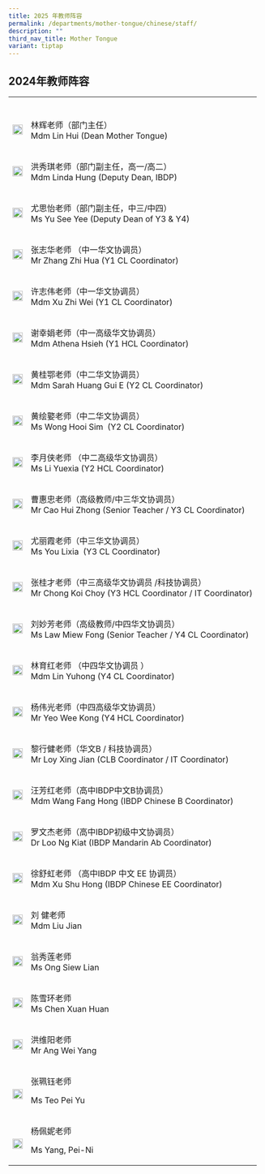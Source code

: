 ```yaml
---
title: 2025 年教师阵容
permalink: /departments/mother-tongue/chinese/staff/
description: ""
third_nav_title: Mother Tongue
variant: tiptap
---
```

<h2>2024年教师阵容</h2>
<table style="minWidth: 50px">
<colgroup>
<col>
<col>
</colgroup>
<tbody>
<tr>
<th rowspan="1" colspan="1">
<p></p>
</th>
<th rowspan="1" colspan="1">
<p></p>
</th>
</tr>
<tr>
<td rowspan="1" colspan="1">
<div class="isomer-image-wrapper">
<img style="width: 100%" height="auto" width="100%" alt="" src="/images/Our%20Departments/Chinese/Lin-Hui-233x300.jpg">
</div>
</td>
<td rowspan="1" colspan="1">
<p>林辉老师（部门主任）
<br>Mdm Lin Hui (Dean Mother Tongue)</p>
</td>
</tr>
<tr>
<td rowspan="1" colspan="1">
<div class="isomer-image-wrapper">
<img style="width: 100%" height="auto" width="100%" alt="" src="/images/Our%20Departments/Chinese/Hung-Hsiu-Chi-233x300.jpg">
</div>
</td>
<td rowspan="1" colspan="1">
<p>洪秀琪老师（部门副主任，高一/高二）
<br>Mdm Linda Hung (Deputy Dean, IBDP)</p>
</td>
</tr>
<tr>
<td rowspan="1" colspan="1">
<div class="isomer-image-wrapper">
<img style="width: 100%" height="auto" width="100%" alt="" src="/images/Our%20Departments/Chinese/YuSeeYee-244x300.jpg">
</div>
</td>
<td rowspan="1" colspan="1">
<p>尤思怡老师（部门副主任，中三/中四）
<br>Ms Yu See Yee (Deputy Dean of Y3 &amp; Y4)</p>
</td>
</tr>
<tr>
<td rowspan="1" colspan="1">
<div class="isomer-image-wrapper">
<img style="width: 100%" height="auto" width="100%" alt="" src="/images/Our%20Departments/Chinese/Zhang-Zhihua-233x300.jpg">
</div>
</td>
<td rowspan="1" colspan="1">
<p>张志华老师 （中一华文协调员）
<br>Mr Zhang Zhi Hua (Y1 CL Coordinator)</p>
</td>
</tr>
<tr>
<td rowspan="1" colspan="1">
<div class="isomer-image-wrapper">
<img style="width: 100%" height="auto" width="100%" alt="" src="/images/Our%20Departments/Chinese/XuZhiWei-227x300.jpg">
</div>
</td>
<td rowspan="1" colspan="1">
<p>许志伟老师（中一华文协调员）
<br>Mdm Xu Zhi Wei (Y1 CL Coordinator)</p>
</td>
</tr>
<tr>
<td rowspan="1" colspan="1">
<div class="isomer-image-wrapper">
<img style="width: 100%" height="auto" width="100%" alt="" src="/images/Our%20Departments/Chinese/Hsieh-Hsing-Chuan-Athena-234x300.jpg">
</div>
</td>
<td rowspan="1" colspan="1">
<p>谢幸娟老师（中一高级华文协调员）
<br>Mdm Athena Hsieh (Y1 HCL Coordinator)</p>
</td>
</tr>
<tr>
<td rowspan="1" colspan="1">
<div class="isomer-image-wrapper">
<img style="width: 100%" height="auto" width="100%" alt="" src="/images/Our%20Departments/Chinese/Huang-Guie-Sarah-233x300.jpg">
</div>
</td>
<td rowspan="1" colspan="1">
<p>黄桂鄂老师（中二华文协调员）
<br>Mdm Sarah Huang Gui E (Y2 CL Coordinator)</p>
</td>
</tr>
<tr>
<td rowspan="1" colspan="1">
<div class="isomer-image-wrapper">
<img style="width: 100%" height="auto" width="100%" alt="" src="/images/Our%20Departments/Chinese/Ms_Wong_Hooi_Sim.png">
</div>
</td>
<td rowspan="1" colspan="1">
<p>黄绘嬜老师（中二华文协调员）
<br>Ms Wong Hooi Sim&nbsp; (Y2 CL Coordinator)</p>
</td>
</tr>
<tr>
<td rowspan="1" colspan="1">
<div class="isomer-image-wrapper">
<img style="width: 100%" height="auto" width="100%" alt="" src="/images/Our%20Departments/Chinese/Li-YueXia.jpg">
</div>
</td>
<td rowspan="1" colspan="1">
<p>李月侠老师 （中二高级华文协调员）
<br>Ms Li Yuexia (Y2 HCL Coordinator)</p>
</td>
</tr>
<tr>
<td rowspan="1" colspan="1">
<div class="isomer-image-wrapper">
<img style="width: 100%" height="auto" width="100%" alt="" src="/images/Our%20Departments/Chinese/Cao-Hui-Zhong-234x300.jpg">
</div>
</td>
<td rowspan="1" colspan="1">
<p>曹惠忠老师（高级教师/中三华文协调员）
<br>Mr Cao Hui Zhong (Senior Teacher / Y3 CL Coordinator)</p>
</td>
</tr>
<tr>
<td rowspan="1" colspan="1">
<div class="isomer-image-wrapper">
<img style="width: 100%" height="auto" width="100%" alt="" src="/images/Our%20Departments/Chinese/You-Lixia-227x300.jpg">
</div>
</td>
<td rowspan="1" colspan="1">
<p>尤丽霞老师（中三华文协调员）
<br>Ms You Lixia&nbsp; (Y3 CL Coordinator)</p>
</td>
</tr>
<tr>
<td rowspan="1" colspan="1">
<div class="isomer-image-wrapper">
<img style="width: 100%" height="auto" width="100%" alt="" src="/images/Our%20Departments/Chinese/Chong-Koi-Choy.jpg">
</div>
</td>
<td rowspan="1" colspan="1">
<p>张桂才老师（中三高级华文协调员 /科技协调员）
<br>Mr Chong Koi Choy (Y3 HCL Coordinator / IT Coordinator)</p>
</td>
</tr>
<tr>
<td rowspan="1" colspan="1">
<div class="isomer-image-wrapper">
<img style="width: 100%" height="auto" width="100%" alt="" src="/images/Our%20Departments/Chinese/Law-Miew-Fong-233x300.jpg">
</div>
</td>
<td rowspan="1" colspan="1">
<p>刘妙芳老师（高级教师/中四华文协调员）
<br>Ms Law Miew Fong (Senior Teacher / Y4 CL Coordinator)</p>
</td>
</tr>
<tr>
<td rowspan="1" colspan="1">
<div class="isomer-image-wrapper">
<img style="width: 100%" height="auto" width="100%" alt="" src="/images/Our%20Departments/Chinese/Lin-Yuhong-234x300.jpg">
</div>
</td>
<td rowspan="1" colspan="1">
<p>林育红老师 （中四华文协调员 ）
<br>Mdm Lin Yuhong (Y4 CL Coordinator)</p>
</td>
</tr>
<tr>
<td rowspan="1" colspan="1">
<div class="isomer-image-wrapper">
<img style="width: 100%" height="auto" width="100%" alt="" src="/images/Our%20Departments/Chinese/Yeo-Wee-Kong-234x300.jpg">
</div>
</td>
<td rowspan="1" colspan="1">
<p>杨伟光老师（中四高级华文协调员）
<br>Mr Yeo Wee Kong (Y4 HCL Coordinator)</p>
</td>
</tr>
<tr>
<td rowspan="1" colspan="1">
<div class="isomer-image-wrapper">
<img style="width: 100%" height="auto" width="100%" alt="" src="/images/Our%20Departments/Chinese/Loy-Xing-Jian-233x300.jpg">
</div>
</td>
<td rowspan="1" colspan="1">
<p>黎行健老师（华文B / 科技协调员）
<br>Mr Loy Xing Jian (CLB Coordinator / IT Coordinator)</p>
</td>
</tr>
<tr>
<td rowspan="1" colspan="1">
<div class="isomer-image-wrapper">
<img style="width: 100%" height="auto" width="100%" alt="" src="/images/Our%20Departments/Chinese/Wang-Fang-Hong-233x300.jpg">
</div>
</td>
<td rowspan="1" colspan="1">
<p>汪芳红老师（高中IBDP中文B协调员）
<br>Mdm Wang Fang Hong (IBDP Chinese B Coordinator)</p>
</td>
</tr>
<tr>
<td rowspan="1" colspan="1">
<div class="isomer-image-wrapper">
<img style="width: 100%" height="auto" width="100%" alt="" src="/images/Our%20Departments/Chinese/Loo-Ng-Kiat.jpg">
</div>
</td>
<td rowspan="1" colspan="1">
<p>罗文杰老师（高中IBDP初级中文协调员）
<br>Dr Loo Ng Kiat (IBDP Mandarin Ab Coordinator)</p>
</td>
</tr>
<tr>
<td rowspan="1" colspan="1">
<div class="isomer-image-wrapper">
<img style="width: 100%" height="auto" width="100%" alt="" src="/images/Our%20Departments/Chinese/Xu-Shu-Hong-233x300.jpg">
</div>
</td>
<td rowspan="1" colspan="1">
<p>徐舒虹老师 （高中IBDP 中文 EE 协调员）
<br>Mdm Xu Shu Hong (IBDP Chinese EE Coordinator)</p>
</td>
</tr>
<tr>
<td rowspan="1" colspan="1">
<div class="isomer-image-wrapper">
<img style="width: 100%" height="auto" width="100%" alt="" src="/images/Our%20Departments/Chinese/Liu-Jian.jpg">
</div>
</td>
<td rowspan="1" colspan="1">
<p>刘 健老师
<br>Mdm Liu Jian</p>
</td>
</tr>
<tr>
<td rowspan="1" colspan="1">
<div class="isomer-image-wrapper">
<img style="width: 100%" height="auto" width="100%" alt="" src="/images/Our%20Departments/Chinese/Ong-Siew-Lian-234x300.jpg">
</div>
</td>
<td rowspan="1" colspan="1">
<p>翁秀莲老师
<br>Ms Ong Siew Lian</p>
</td>
</tr>
<tr>
<td rowspan="1" colspan="1">
<div class="isomer-image-wrapper">
<img style="width: 100%" height="auto" width="100%" alt="" src="/images/Our%20Departments/Chinese/Chen-Xue-Huan-199x300.jpg">
</div>
</td>
<td rowspan="1" colspan="1">
<p>陈雪环老师
<br>Ms Chen Xuan Huan</p>
</td>
</tr>
<tr>
<td rowspan="1" colspan="1">
<div class="isomer-image-wrapper">
<img style="width: 100%" height="auto" width="100%" alt="" src="/images/Our%20Departments/Chinese/Ang-Wei-Yang-2.jpg">
</div>
</td>
<td rowspan="1" colspan="1">
<p>洪维阳老师
<br>Mr Ang Wei Yang</p>
</td>
</tr>
<tr>
<td rowspan="1" colspan="1">
<p></p>
<div class="isomer-image-wrapper">
<img style="width: 100%" height="auto" width="100%" alt="" src="/images/Picture1.jpg">
</div>
</td>
<td rowspan="1" colspan="1">
<p>张珮钰老师</p>
<p>Ms Teo Pei Yu</p>
</td>
</tr>
<tr>
<td rowspan="1" colspan="1">
<p></p>
<div class="isomer-image-wrapper">
<img style="width: 100%" height="auto" width="100%" alt="" src="/images/Picture256.jpg">
</div>
</td>
<td rowspan="1" colspan="1">
<p>杨佩妮老师</p>
<p>Ms Yang, Pei-Ni</p>
</td>
</tr>
</tbody>
</table>
<p></p>